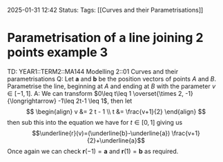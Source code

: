 2025-01-31 12:42
Status: 
Tags: [[Curves and their Parametrisations]]
# Parametrisation of a line joining 2 points example 3

TD: YEAR1::TERM2::MA144 Modelling 2::01 Curves and their parametrisations 
Q: Let $\mathbf{a}$ and $\mathbf{b}$ be the position vectors of points $A$ and $B$. Parametrise the line, beginning at $A$ and ending at $B$ with the parameter $v\in[-1,1]$.
A: We can transform $0\leq t\leq 1 \overset{\times 2, -1}{\longrightarrow} -1\leq 2t-1 \leq 1$, then let$$
\begin{align}
v &= 2 t - 1 \\
t &= \frac{v+1}{2}
\end{align}
$$then sub this into the equation we have for $t\in[0,1]$ giving us$$\underline{r}(v)=(\underline{b}-\underline{a}) \frac{v+1}{2}+\underline{a}$$Once again we can check $\mathbf{r}(-1)=\mathbf{a}$ and $\mathbf{r}(1)=\mathbf{b}$ as required.
<!--ID: 1738340412446-->
